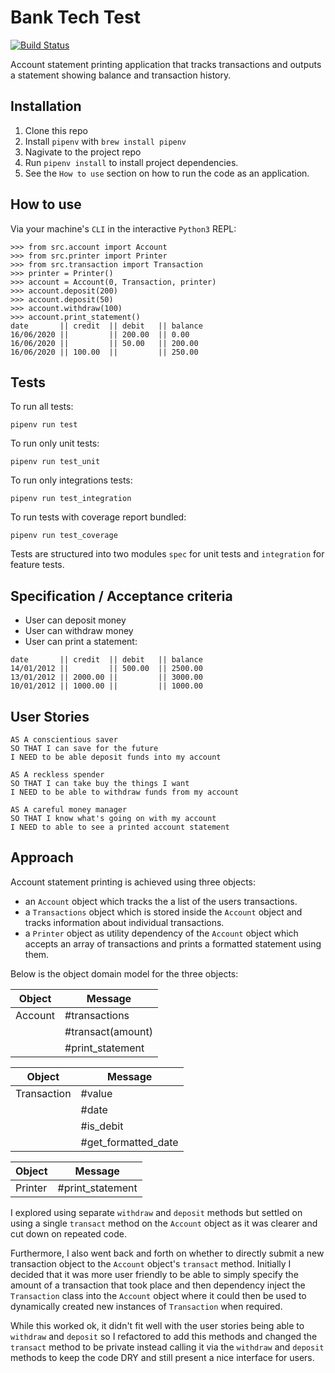 # Bank Tech Test

[![Build Status](https://travis-ci.com/dpwdec/bank-tech-test.svg?branch=master)](https://travis-ci.com/github/dpwdec/bank-tech-test)

Account statement printing application that tracks transactions and outputs a statement showing balance and transaction history.

## Installation

1. Clone this repo
2. Install `pipenv` with `brew install pipenv`
3. Nagivate to the project repo
4. Run `pipenv install` to install project dependencies.
5. See the `How to use` section on how to run the code as an application.

## How to use
Via your machine's `CLI` in the interactive `Python3` REPL:
```
>>> from src.account import Account
>>> from src.printer import Printer
>>> from src.transaction import Transaction
>>> printer = Printer()
>>> account = Account(0, Transaction, printer)
>>> account.deposit(200)
>>> account.deposit(50)
>>> account.withdraw(100)
>>> account.print_statement()
date       || credit  || debit   || balance
16/06/2020 ||         || 200.00  || 0.00   
16/06/2020 ||         || 50.00   || 200.00 
16/06/2020 || 100.00  ||         || 250.00 
```
## Tests

To run all tests:
```
pipenv run test
```

To run only unit tests:
```
pipenv run test_unit
```

To run only integrations tests:
```
pipenv run test_integration
```

To run tests with coverage report bundled:
```
pipenv run test_coverage
```

Tests are structured into two modules `spec` for unit tests and `integration` for feature tests.

## Specification / Acceptance criteria

- User can deposit money
- User can withdraw money
- User can print a statement:
```
date       || credit  || debit   || balance
14/01/2012 ||         || 500.00  || 2500.00
13/01/2012 || 2000.00 ||         || 3000.00
10/01/2012 || 1000.00 ||         || 1000.00
```

## User Stories
```
AS A conscientious saver
SO THAT I can save for the future
I NEED to be able deposit funds into my account
```

```
AS A reckless spender
SO THAT I can take buy the things I want
I NEED to be able to withdraw funds from my account
```

```
AS A careful money manager
SO THAT I know what's going on with my account
I NEED to able to see a printed account statement
```

## Approach

Account statement printing is achieved using three objects:

- an `Account` object which tracks the a list of the users transactions.
- a `Transactions` object which is stored inside the `Account` object and tracks information about individual transactions.
- a `Printer` object as utility dependency of the `Account` object which accepts an array of transactions and prints a formatted statement using them.

Below is the object domain model for the three objects:

| Object | Message |
| --- | --- |
| Account | #transactions |
| | #transact(amount) |
| | #print_statement |

| Object | Message |
| --- | --- |
| Transaction | #value |
| | #date |
| | #is_debit |
| | #get_formatted_date |

| Object | Message |
| --- | --- |
| Printer | #print_statement |

I explored using separate `withdraw` and `deposit` methods but settled on using a single `transact` method on the `Account` object as it was clearer and cut down on repeated code. 

Furthermore, I also went back and forth on whether to directly submit a new transaction object to the `Account` object's `transact` method. Initially I decided that it was more user friendly to be able to simply specify the amount of a transaction that took place and then dependency inject the `Transaction` class into the `Account` object where it could then be used to dynamically created new instances of `Transaction` when required. 

While this worked ok, it didn't fit well with the user stories being able to `withdraw` and `deposit` so I refactored to add this methods and changed the `transact` method to be private instead calling it via the `withdraw` and `deposit` methods to keep the code DRY and still present a nice interface for users.

